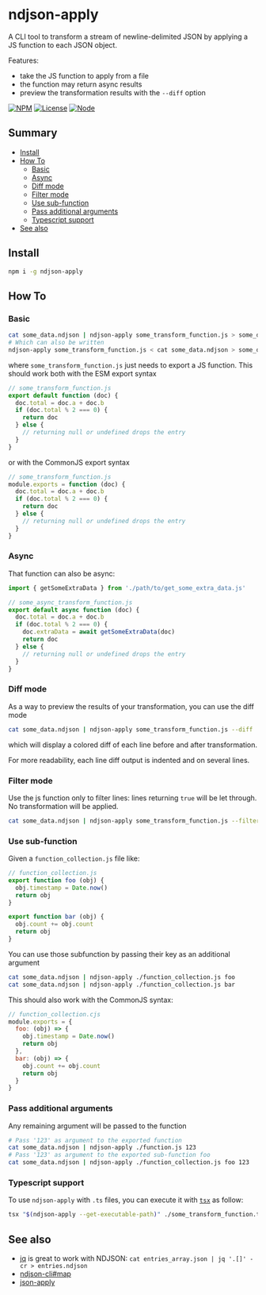 # ndjson-apply
A CLI tool to transform a stream of newline-delimited JSON by applying a JS function to each JSON object.

Features:
* take the JS function to apply from a file
* the function may return async results
* preview the transformation results with the `--diff` option

[![NPM](https://nodei.co/npm/ndjson-apply.png?stars&downloads&downloadRank)](https://npmjs.com/package/ndjson-apply/)
[![License](https://img.shields.io/badge/license-MIT-blue.svg)](https://opensource.org/licenses/MIT)
[![Node](https://img.shields.io/badge/node-%3E=%20v7.6.0-brightgreen.svg)](http://nodejs.org)


## Summary

<!-- START doctoc generated TOC please keep comment here to allow auto update -->
<!-- DON'T EDIT THIS SECTION, INSTEAD RE-RUN doctoc TO UPDATE -->

- [Install](#install)
- [How To](#how-to)
  - [Basic](#basic)
  - [Async](#async)
  - [Diff mode](#diff-mode)
  - [Filter mode](#filter-mode)
  - [Use sub-function](#use-sub-function)
  - [Pass additional arguments](#pass-additional-arguments)
  - [Typescript support](#typescript-support)
- [See also](#see-also)

<!-- END doctoc generated TOC please keep comment here to allow auto update -->


## Install
```sh
npm i -g ndjson-apply
```

## How To

### Basic
```sh
cat some_data.ndjson | ndjson-apply some_transform_function.js > some_data_transformed.ndjson
# Which can also be written
ndjson-apply some_transform_function.js < cat some_data.ndjson > some_data_transformed.ndjson
```
where `some_transform_function.js` just needs to export a JS function. This should work both with the ESM export syntax
```js
// some_transform_function.js
export default function (doc) {
  doc.total = doc.a + doc.b
  if (doc.total % 2 === 0) {
    return doc
  } else {
    // returning null or undefined drops the entry
  }
}
```
or with the CommonJS export syntax
```js
// some_transform_function.js
module.exports = function (doc) {
  doc.total = doc.a + doc.b
  if (doc.total % 2 === 0) {
    return doc
  } else {
    // returning null or undefined drops the entry
  }
}
```

### Async
That function can also be async:
```js
import { getSomeExtraData } from './path/to/get_some_extra_data.js'

// some_async_transform_function.js
export default async function (doc) {
  doc.total = doc.a + doc.b
  if (doc.total % 2 === 0) {
    doc.extraData = await getSomeExtraData(doc)
    return doc
  } else {
    // returning null or undefined drops the entry
  }
}
```

### Diff mode
As a way to preview the results of your transformation, you can use the diff mode
```sh
cat some_data.ndjson | ndjson-apply some_transform_function.js --diff
```
which will display a colored diff of each line before and after transformation.

For more readability, each line diff output is indented and on several lines.

### Filter mode
Use the js function only to filter lines: lines returning `true` will be let through. No transformation will be applied.
```sh
cat some_data.ndjson | ndjson-apply some_transform_function.js --filter
```

### Use sub-function
Given a `function_collection.js` file like:
```js
// function_collection.js
export function foo (obj) {
  obj.timestamp = Date.now()
  return obj
}

export function bar (obj) {
  obj.count += obj.count
  return obj
}
```

You can use those subfunction by passing their key as an additional argument
```sh
cat some_data.ndjson | ndjson-apply ./function_collection.js foo
cat some_data.ndjson | ndjson-apply ./function_collection.js bar
```

This should also work with the CommonJS syntax:
```js
// function_collection.cjs
module.exports = {
  foo: (obj) => {
    obj.timestamp = Date.now()
    return obj
  },
  bar: (obj) => {
    obj.count += obj.count
    return obj
  }
}
```

### Pass additional arguments
Any remaining argument will be passed to the function
```sh
# Pass '123' as argument to the exported function
cat some_data.ndjson | ndjson-apply ./function.js 123
# Pass '123' as argument to the exported sub-function foo
cat some_data.ndjson | ndjson-apply ./function_collection.js foo 123
```

### Typescript support
To use `ndjson-apply` with `.ts` files, you can execute it with [`tsx`](https://github.com/privatenumber/tsx) as follow:
```sh
tsx "$(ndjson-apply --get-executable-path)" ./some_transform_function.ts < ./tests/assets/sample.ndjson
```

## See also
* [jq](https://stedolan.github.io/jq/) is great to work with NDJSON: `cat entries_array.json | jq '.[]' -cr > entries.ndjson`
* [ndjson-cli#map](https://github.com/mbostock/ndjson-cli#map)
* [json-apply](https://github.com/maxlath/json-apply/)
